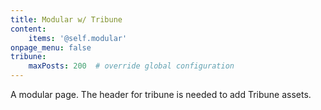 ```yaml
---
title: Modular w/ Tribune
content:
    items: '@self.modular'
onpage_menu: false
tribune:
    maxPosts: 200  # override global configuration
---
```

A modular page. The header for tribune is needed to add Tribune assets.